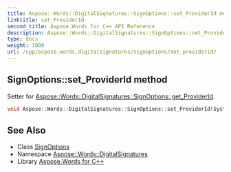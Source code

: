 ```yaml
---
title: Aspose::Words::DigitalSignatures::SignOptions::set_ProviderId method
linktitle: set_ProviderId
second_title: Aspose.Words for C++ API Reference
description: Aspose::Words::DigitalSignatures::SignOptions::set_ProviderId method. Setter for Aspose::Words::DigitalSignatures::SignOptions::get_ProviderId in C++.
type: docs
weight: 1000
url: /cpp/aspose.words.digitalsignatures/signoptions/set_providerid/
---
```

## SignOptions::set_ProviderId method


Setter for [Aspose::Words::DigitalSignatures::SignOptions::get_ProviderId](../get_providerid/).

```cpp
void Aspose::Words::DigitalSignatures::SignOptions::set_ProviderId(System::Guid value)
```

## See Also

* Class [SignOptions](../)
* Namespace [Aspose::Words::DigitalSignatures](../../)
* Library [Aspose.Words for C++](../../../)
